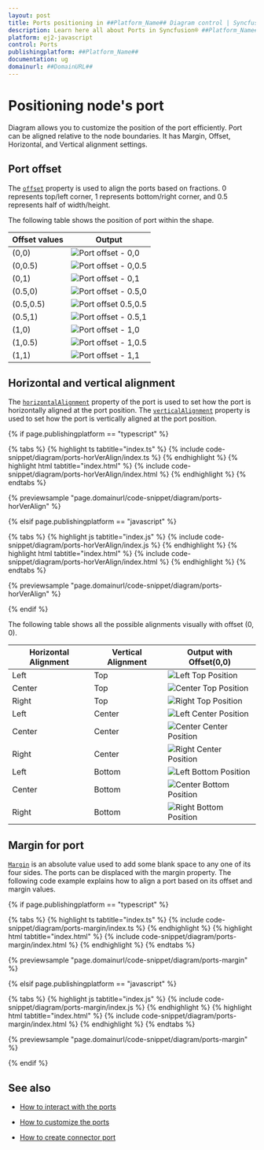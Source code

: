```yaml
---
layout: post
title: Ports positioning in ##Platform_Name## Diagram control | Syncfusion®
description: Learn here all about Ports in Syncfusion® ##Platform_Name## Diagram control of Syncfusion Essential® JS 2 and more.
platform: ej2-javascript
control: Ports 
publishingplatform: ##Platform_Name##
documentation: ug
domainurl: ##DomainURL##
---
```


# Positioning node's port

Diagram allows you to customize the position of the port efficiently. Port can be aligned relative to the node boundaries. It has Margin, Offset, Horizontal, and Vertical alignment settings.

## Port offset

The [`offset`](../../api/diagram/pointModel/) property is used to align the ports based on fractions. 0 represents top/left corner, 1 represents bottom/right corner, and 0.5 represents half of width/height.

The following table shows the position of port within the shape.

| Offset values | Output |
| -------- | -------- |
| (0,0) | ![Port offset - 0,0](../images/port0-0.png) |
| (0,0.5) | ![Port offset - 0,0.5](../images/port0-0.5.png) |
| (0,1) | ![Port offset - 0,1](../images/port0-1.png) |
| (0.5,0) | ![Port offset - 0.5,0](../images/port0.5-0.png) |
| (0.5,0.5) | ![Port offset 0.5,0.5](../images/port0.5-0.5.png) |
| (0.5,1) | ![Port offset - 0.5,1](../images/port0.5-1.png) |
| (1,0) | ![Port offset - 1,0](../images/port1-0.png) |
| (1,0.5) | ![Port offset - 1,0.5](../images/port1-0.5.png) |
| (1,1) | ![Port offset - 1,1](../images/port1-1.png) |

## Horizontal and vertical alignment

The [`horizontalAlignment`](../../api/diagram/horizontalAlignment/) property of the port is used to set how the port is horizontally aligned at the port position. The [`verticalAlignment`](../../api/diagram/verticalAlignment/) property is used to set how the port is vertically aligned at the port position.

{% if page.publishingplatform == "typescript" %}

{% tabs %}
{% highlight ts tabtitle="index.ts" %}
{% include code-snippet/diagram/ports-horVerAlign/index.ts %}
{% endhighlight %}
{% highlight html tabtitle="index.html" %}
{% include code-snippet/diagram/ports-horVerAlign/index.html %}
{% endhighlight %}
{% endtabs %}
          
{% previewsample "page.domainurl/code-snippet/diagram/ports-horVerAlign" %}

{% elsif page.publishingplatform == "javascript" %}

{% tabs %}
{% highlight js tabtitle="index.js" %}
{% include code-snippet/diagram/ports-horVerAlign/index.js %}
{% endhighlight %}
{% highlight html tabtitle="index.html" %}
{% include code-snippet/diagram/ports-horVerAlign/index.html %}
{% endhighlight %}
{% endtabs %}
          
{% previewsample "page.domainurl/code-snippet/diagram/ports-horVerAlign" %}

{% endif %}

The following table shows all the possible alignments visually with offset (0, 0).

| Horizontal Alignment | Vertical Alignment | Output with Offset(0,0) |
| -------- | -------- | -------- |
| Left | Top | ![Left Top Position](../images/port-in-lefttop-position.png) |
| Center | Top | ![Center Top Position](../images/port-in-centertop-position.png) |
| Right | Top |  ![Right Top Position](../images/port-in-righttop-position.png) |
| Left | Center | ![Left Center Position](../images/port-in-leftcenter-position.png) |
| Center | Center| ![Center Center Position](../images/port-in-centercenter-position.png) |
| Right | Center | ![Right Center Position](../images/port-in-rightcenter-position.png) |
| Left | Bottom | ![Left Bottom Position](../images/port-in-leftbottom-position.png) |
| Center | Bottom | ![Center Bottom Position](../images/port-in-centerbottom-position.png) |
| Right |Bottom |![Right Bottom Position](../images/port-in-rightbottom-position.png) |



## Margin for port

[`Margin`](../../api/diagram/marginModel/) is an absolute value used to add some blank space to any one of its four sides. The ports can be displaced with the margin property. The following code example explains how to align a port based on its offset and margin values.


{% if page.publishingplatform == "typescript" %}

{% tabs %}
{% highlight ts tabtitle="index.ts" %}
{% include code-snippet/diagram/ports-margin/index.ts %}
{% endhighlight %}
{% highlight html tabtitle="index.html" %}
{% include code-snippet/diagram/ports-margin/index.html %}
{% endhighlight %}
{% endtabs %}
          
{% previewsample "page.domainurl/code-snippet/diagram/ports-margin" %}

{% elsif page.publishingplatform == "javascript" %}

{% tabs %}
{% highlight js tabtitle="index.js" %}
{% include code-snippet/diagram/ports-margin/index.js %}
{% endhighlight %}
{% highlight html tabtitle="index.html" %}
{% include code-snippet/diagram/ports-margin/index.html %}
{% endhighlight %}
{% endtabs %}
          
{% previewsample "page.domainurl/code-snippet/diagram/ports-margin" %}

{% endif %}

## See also

* [How to interact with the ports](./ports-interaction)

* [How to customize the ports](./ports-appearance)

* [How to create connector port](./ports-connector-port)